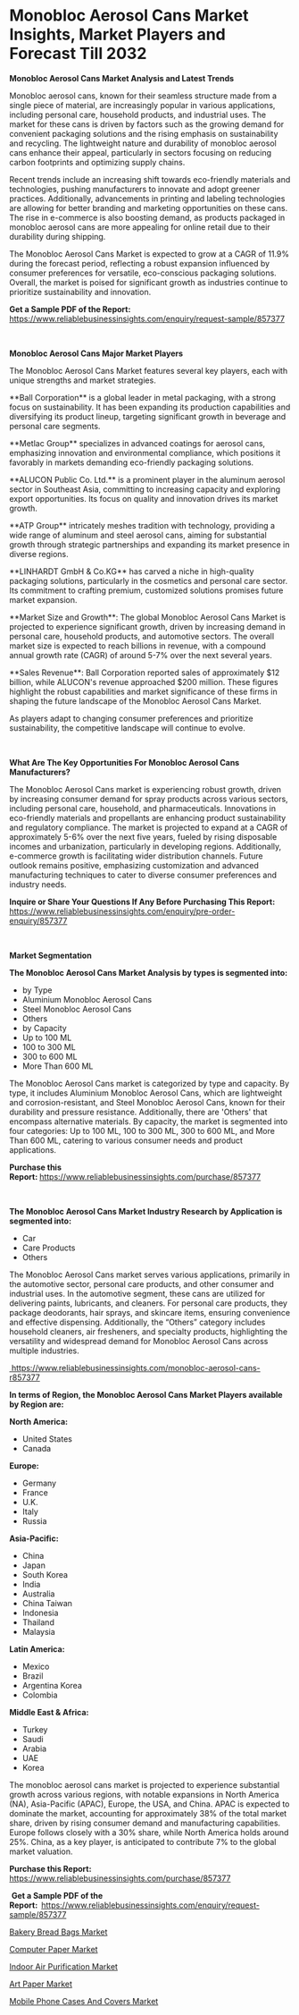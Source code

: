 <p><h1>Monobloc Aerosol Cans Market Insights, Market Players and Forecast Till 2032</h1></p><p><strong>Monobloc Aerosol Cans Market Analysis and Latest Trends</strong></p>
<p><p>Monobloc aerosol cans, known for their seamless structure made from a single piece of material, are increasingly popular in various applications, including personal care, household products, and industrial uses. The market for these cans is driven by factors such as the growing demand for convenient packaging solutions and the rising emphasis on sustainability and recycling. The lightweight nature and durability of monobloc aerosol cans enhance their appeal, particularly in sectors focusing on reducing carbon footprints and optimizing supply chains.</p><p>Recent trends include an increasing shift towards eco-friendly materials and technologies, pushing manufacturers to innovate and adopt greener practices. Additionally, advancements in printing and labeling technologies are allowing for better branding and marketing opportunities on these cans. The rise in e-commerce is also boosting demand, as products packaged in monobloc aerosol cans are more appealing for online retail due to their durability during shipping.</p><p>The Monobloc Aerosol Cans Market is expected to grow at a CAGR of 11.9% during the forecast period, reflecting a robust expansion influenced by consumer preferences for versatile, eco-conscious packaging solutions. Overall, the market is poised for significant growth as industries continue to prioritize sustainability and innovation.</p></p>
<p><strong>Get a Sample PDF of the Report:&nbsp;</strong> <a href="https://www.reliablebusinessinsights.com/enquiry/request-sample/857377?utm_campaign=57&utm_medium=2&utm_source=Github&utm_content=ia&utm_term=06022025&utm_id=monobloc-aerosol-cans">https://www.reliablebusinessinsights.com/enquiry/request-sample/857377</a></p>
<p>&nbsp;</p>
<p><strong>Monobloc Aerosol Cans Major Market Players</strong></p>
<p><p>The Monobloc Aerosol Cans Market features several key players, each with unique strengths and market strategies. </p><p>**Ball Corporation** is a global leader in metal packaging, with a strong focus on sustainability. It has been expanding its production capabilities and diversifying its product lineup, targeting significant growth in beverage and personal care segments.</p><p>**Metlac Group** specializes in advanced coatings for aerosol cans, emphasizing innovation and environmental compliance, which positions it favorably in markets demanding eco-friendly packaging solutions.</p><p>**ALUCON Public Co. Ltd.** is a prominent player in the aluminum aerosol sector in Southeast Asia, committing to increasing capacity and exploring export opportunities. Its focus on quality and innovation drives its market growth.</p><p>**ATP Group** intricately meshes tradition with technology, providing a wide range of aluminum and steel aerosol cans, aiming for substantial growth through strategic partnerships and expanding its market presence in diverse regions.</p><p>**LINHARDT GmbH & Co.KG** has carved a niche in high-quality packaging solutions, particularly in the cosmetics and personal care sector. Its commitment to crafting premium, customized solutions promises future market expansion.</p><p>**Market Size and Growth**: The global Monobloc Aerosol Cans Market is projected to experience significant growth, driven by increasing demand in personal care, household products, and automotive sectors. The overall market size is expected to reach billions in revenue, with a compound annual growth rate (CAGR) of around 5-7% over the next several years.</p><p>**Sales Revenue**: Ball Corporation reported sales of approximately $12 billion, while ALUCON's revenue approached $200 million. These figures highlight the robust capabilities and market significance of these firms in shaping the future landscape of the Monobloc Aerosol Cans Market. </p><p>As players adapt to changing consumer preferences and prioritize sustainability, the competitive landscape will continue to evolve.</p></p>
<p>&nbsp;</p>
<p><strong>What Are The Key Opportunities For Monobloc Aerosol Cans Manufacturers?</strong></p>
<p><p>The Monobloc Aerosol Cans market is experiencing robust growth, driven by increasing consumer demand for spray products across various sectors, including personal care, household, and pharmaceuticals. Innovations in eco-friendly materials and propellants are enhancing product sustainability and regulatory compliance. The market is projected to expand at a CAGR of approximately 5-6% over the next five years, fueled by rising disposable incomes and urbanization, particularly in developing regions. Additionally, e-commerce growth is facilitating wider distribution channels. Future outlook remains positive, emphasizing customization and advanced manufacturing techniques to cater to diverse consumer preferences and industry needs.</p></p>
<p><strong>Inquire or Share Your Questions If Any Before Purchasing This Report:</strong> <a href="https://www.reliablebusinessinsights.com/enquiry/pre-order-enquiry/857377?utm_campaign=57&utm_medium=2&utm_source=Github&utm_content=ia&utm_term=06022025&utm_id=monobloc-aerosol-cans">https://www.reliablebusinessinsights.com/enquiry/pre-order-enquiry/857377</a></p>
<p>&nbsp;</p>
<p><strong>Market Segmentation</strong></p>
<p><strong>The Monobloc Aerosol Cans Market Analysis by types is segmented into:</strong></p>
<p><ul><li>by Type</li><li>Aluminium Monobloc Aerosol Cans</li><li>Steel Monobloc Aerosol Cans</li><li>Others</li><li>by Capacity</li><li>Up to 100 ML</li><li>100 to 300 ML</li><li>300 to 600 ML</li><li>More Than 600 ML</li></ul></p>
<p><p>The Monobloc Aerosol Cans market is categorized by type and capacity. By type, it includes Aluminium Monobloc Aerosol Cans, which are lightweight and corrosion-resistant, and Steel Monobloc Aerosol Cans, known for their durability and pressure resistance. Additionally, there are 'Others' that encompass alternative materials. By capacity, the market is segmented into four categories: Up to 100 ML, 100 to 300 ML, 300 to 600 ML, and More Than 600 ML, catering to various consumer needs and product applications.</p></p>
<p><strong>Purchase this Report:&nbsp;</strong><a href="https://www.reliablebusinessinsights.com/purchase/857377?utm_campaign=57&utm_medium=2&utm_source=Github&utm_content=ia&utm_term=06022025&utm_id=monobloc-aerosol-cans">https://www.reliablebusinessinsights.com/purchase/857377</a></p>
<p>&nbsp;</p>
<p><strong>The Monobloc Aerosol Cans Market Industry Research by Application is segmented into:</strong></p>
<p><ul><li>Car</li><li>Care Products</li><li>Others</li></ul></p>
<p><p>The Monobloc Aerosol Cans market serves various applications, primarily in the automotive sector, personal care products, and other consumer and industrial uses. In the automotive segment, these cans are utilized for delivering paints, lubricants, and cleaners. For personal care products, they package deodorants, hair sprays, and skincare items, ensuring convenience and effective dispensing. Additionally, the “Others” category includes household cleaners, air fresheners, and specialty products, highlighting the versatility and widespread demand for Monobloc Aerosol Cans across multiple industries.</p></p>
<p><a href="https://www.reliablebusinessinsights.com/monobloc-aerosol-cans-r857377?utm_campaign=57&utm_medium=2&utm_source=Github&utm_content=ia&utm_term=06022025&utm_id=monobloc-aerosol-cans">&nbsp;https://www.reliablebusinessinsights.com/monobloc-aerosol-cans-r857377</a></p>
<p><strong>In terms of Region, the Monobloc Aerosol Cans Market Players available by Region are:</strong></p>
<p>
    <p> <strong> North America: </strong>
        <ul>
            <li>United States</li>
            <li>Canada</li>
        </ul>
        </p> 
    <p> <strong> Europe: </strong>
        <ul>
            <li>Germany</li>
            <li>France</li>
            <li>U.K.</li>
            <li>Italy</li>
            <li>Russia</li>
        </ul>
        </p> 
    <p> <strong> Asia-Pacific: </strong>
        <ul>
            <li>China</li>
            <li>Japan</li>
            <li>South Korea</li>
            <li>India</li>
            <li>Australia</li>
            <li>China Taiwan</li>
            <li>Indonesia</li>
            <li>Thailand</li>
            <li>Malaysia</li>
        </ul>
        </p> 
    <p> <strong> Latin America: </strong>
        <ul>
            <li>Mexico</li>
            <li>Brazil</li>
            <li>Argentina Korea</li>
            <li>Colombia</li>
        </ul>
        </p> 
    <p> <strong> Middle East & Africa: </strong>
        <ul>
            <li>Turkey</li>
            <li>Saudi</li>
            <li>Arabia</li>
            <li>UAE</li>
            <li>Korea</li>
        </ul>
    </p>
    </p>
<p><p>The monobloc aerosol cans market is projected to experience substantial growth across various regions, with notable expansions in North America (NA), Asia-Pacific (APAC), Europe, the USA, and China. APAC is expected to dominate the market, accounting for approximately 38% of the total market share, driven by rising consumer demand and manufacturing capabilities. Europe follows closely with a 30% share, while North America holds around 25%. China, as a key player, is anticipated to contribute 7% to the global market valuation.</p></p>
<p><strong>Purchase this Report: </strong><a href="https://www.reliablebusinessinsights.com/purchase/857377?utm_campaign=57&utm_medium=2&utm_source=Github&utm_content=ia&utm_term=06022025&utm_id=monobloc-aerosol-cans">https://www.reliablebusinessinsights.com/purchase/857377</a></p>
<p>&nbsp;<strong>Get a Sample PDF of the Report:&nbsp;&nbsp;</strong><a href="https://www.reliablebusinessinsights.com/enquiry/request-sample/857377?utm_campaign=57&utm_medium=2&utm_source=Github&utm_content=ia&utm_term=06022025&utm_id=monobloc-aerosol-cans">https://www.reliablebusinessinsights.com/enquiry/request-sample/857377</a></p>
<p><strong></strong></p>
<p><p><a href="https://github.com/ajconndra/Market-Research-Report-List-1/blob/main/bakery-bread-bags-market.md?utm_campaign=57&utm_medium=2&utm_source=Github&utm_content=ia&utm_term=06022025&utm_id=monobloc-aerosol-cans">Bakery Bread Bags Market</a></p><p><a href="https://github.com/sapsaidamary/Market-Research-Report-List-1/blob/main/computer-paper-market.md?utm_campaign=57&utm_medium=2&utm_source=Github&utm_content=ia&utm_term=06022025&utm_id=monobloc-aerosol-cans">Computer Paper Market</a></p><p><a href="https://github.com/rahebeinum/Market-Research-Report-List-1/blob/main/indoor-air-purification-market.md?utm_campaign=57&utm_medium=2&utm_source=Github&utm_content=ia&utm_term=06022025&utm_id=monobloc-aerosol-cans">Indoor Air Purification Market</a></p><p><a href="https://github.com/vilehoaguy/Market-Research-Report-List-1/blob/main/art-paper-market.md?utm_campaign=57&utm_medium=2&utm_source=Github&utm_content=ia&utm_term=06022025&utm_id=monobloc-aerosol-cans">Art Paper Market</a></p><p><a href="https://github.com/djarixneoza/Market-Research-Report-List-1/blob/main/mobile-phone-cases-and-covers-market.md?utm_campaign=57&utm_medium=2&utm_source=Github&utm_content=ia&utm_term=06022025&utm_id=monobloc-aerosol-cans">Mobile Phone Cases And Covers Market</a></p></p>